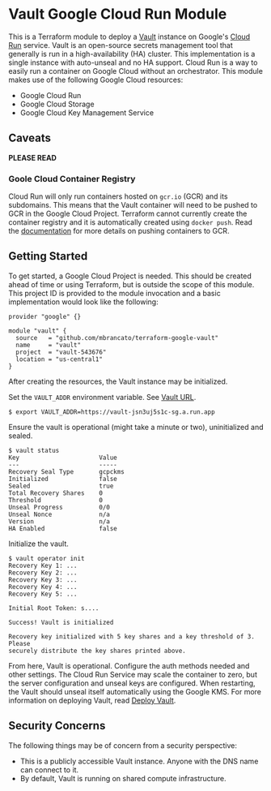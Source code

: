 # Vault Google Cloud Run Module

This is a Terraform module to deploy a [Vault](https://www.vaultproject.io/)
instance on Google's [Cloud Run](https://cloud.google.com/run/) service. Vault
is an open-source secrets management tool that generally is run in a
high-availability (HA) cluster. This implementation is a single instance
with auto-unseal and no HA support. Cloud Run is a way to easily run a
container on Google Cloud without an orchestrator. This module makes use of the
following Google Cloud resources:

* Google Cloud Run
* Google Cloud Storage
* Google Cloud Key Management Service

## Caveats

**PLEASE READ**

### Goole Cloud Container Registry

Cloud Run will only run containers hosted on `gcr.io` (GCR) and its subdomains.
This means that the Vault container will need to be pushed to GCR in the Google
Cloud Project. Terraform cannot currently create the container registry and it
is automatically created using `docker push`. Read the
[documentation](https://cloud.google.com/container-registry/docs/pushing-and-pulling)
for more details on pushing containers to GCR.

## Getting Started

To get started, a Google Cloud Project is needed. This should be created ahead
of time or using Terraform, but is outside the scope of this module. This
project ID is provided to the module invocation and a basic implementation
would look like the following:

```hcl
provider "google" {}

module "vault" {
  source   = "github.com/mbrancato/terraform-google-vault"
  name     = "vault"
  project  = "vault-543676"
  location = "us-central1"
}
```

After creating the resources, the Vault instance may be initialized.

Set the `VAULT_ADDR` environment variable. See [Vault URL](#vault-url).

```
$ export VAULT_ADDR=https://vault-jsn3uj5s1c-sg.a.run.app
```

Ensure the vault is operational (might take a minute or two), uninitialized and
sealed.

```
$ vault status
Key                      Value
---                      -----
Recovery Seal Type       gcpckms
Initialized              false
Sealed                   true
Total Recovery Shares    0
Threshold                0
Unseal Progress          0/0
Unseal Nonce             n/a
Version                  n/a
HA Enabled               false
```

Initialize the vault.

```
$ vault operator init
Recovery Key 1: ...
Recovery Key 2: ...
Recovery Key 3: ...
Recovery Key 4: ...
Recovery Key 5: ...

Initial Root Token: s....

Success! Vault is initialized

Recovery key initialized with 5 key shares and a key threshold of 3. Please
securely distribute the key shares printed above.
```

From here, Vault is operational. Configure the auth methods needed and other
settings. The Cloud Run Service may scale the container to zero, but the server
configuration and unseal keys are configured. When restarting, the Vault should
unseal itself automatically using the Google KMS. For more information on
deploying Vault, read
[Deploy Vault](https://learn.hashicorp.com/vault/getting-started/deploy).

## Security Concerns

The following things may be of concern from a security perspective:

* This is a publicly accessible Vault instance. Anyone with the DNS name can connect to it.
* By default, Vault is running on shared compute infrastructure.
